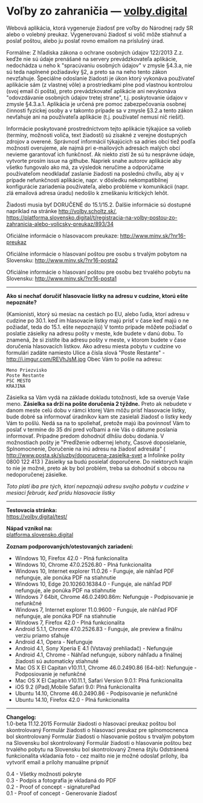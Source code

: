 Voľby zo zahraničia — [volby.digital](https://volby.digital/)
============================

Webová aplikácia, ktorá vygeneruje žiadosť pre voľby do Národnej rady SR
alebo o volebný preukaz. Vygenerovanú žiadosť si volič môže stiahnuť a poslať poštou,
alebo ju poslať rovno emailom na príslušný úrad.


Formálne: Z hľadiska zákona o ochrane osobných údajov 122/2013 Z.z. keďže nie sú údaje prenášané na servery prevádzkovateľa aplikácie, nedochádza u neho k "spracúvaniu osobných údajov" v zmysle §4.3.a, nie sú teda naplnené požiadavky §2, a preto sa na neho tento zákon nevzťahuje. Špeciálne odoslanie žiadosti je úkon ktorý vykonáva používateľ aplikácie sám (z vlastnej vôle) a prostriedkami plne pod vlastnou kontrolou (svoj email či pošta), preto prevádzkovateľ aplikácie ani nevykonáva "odovzdávanie osobných údajov tretej strane", t.j. poskytovanie údajov v zmysle §4.3.a.1. Aplikácia je určená pre pomoc zabezpečovania osobnej činnosti fyzickej osoby a v takomto prípade sa v zmysle §3.2.a tento zákon nevťahuje ani na používateľa aplikácie (t.j. používateľ nemusí nič riešiť).

Informácie poskytované prostredníctvom tejto aplikácie týkajúce sa volieb (termíny, možnosti voliča, text žiadosti) sú zísakné z verejne dostupných zdrojov a overené. Správnosť informácií týkajúcich sa adries obcí tiež podľa možností overujeme, ale najmä pri e-mailových adresách malých obcí nevieme garantovať ich funkčnosť. Ak niekto zistí že sú tu nesprávne údaje, vytvorte prosím issue na githube. Napriek snahe autorov aplikácie aby všetko fungovalo ako má, za výsledok neručíme a odporúčame používateľom neodkladať zaslanie žiadosti na poslednú chvíľu, aby aj v prípade nefunkčnosti aplikácie, napr. v dôsledku nekompatibilnej konfigurácie zariadenia používateľa, alebo probléme v komunikácii (napr. zlá emailová adresa úradu) nedošlo k zmeškaniu kritických lehôt.

Žiadosti musia byť DORUČENÉ do 15.1/15.2. Ďalšie informácie sú dostupné napríklad na stránke http://volby.scholtz.sk/, https://platforma.slovensko.digital/t/registracia-na-volby-postou-zo-zahranicia-alebo-volicsky-preukaz/893/34

Oficiálne informácie o hlasovacom preukaze: http://www.minv.sk/?nr16-preukaz 

Oficiálne informácie o hlasovaní poštou pre osobu s trvalým pobytom na Slovensku: http://www.minv.sk/?nr16-posta2

Oficiálne informácie o hlasovaní poštou pre osobu bez trvalého pobytu na Slovensku: http://www.minv.sk/?nr16-posta1


---
**Ako si nechať doručiť hlasovacie lístky na adresu v cudzine, ktorú ešte nepoznáte?**

(Kamionisti, ktorý sú mesiac na cestách po EU, alebo ľudia, ktorí adresu v cudzine po 30.1. keď im hlasovacie lístky majú prísť v čase keď majú o ne požiadať, teda do 15.1. ešte nepoznajú)
V tomto prípade môžete požiadať o poslatie zásielky na adresu pošty v meste, kde budete v danú dobu. To znamená, že si zistíte iba adresu pošty v meste, v ktorom budete v čase doručenia hlasovacích lístkov. Ako adresu miesta pobytu v cudzine vo formulári zadáte namiesto Ulice a čísla slová "Poste Restante" - http://i.imgur.com/REVhJsM.jpg Obec Vám to pošle na adresu:
```
Meno Priezvisko
Poste Restante
PSC MESTO
KRAJINA
```
Zásielka sa Vám vydá na základe dokladu totožnosti, kde sa overuje Vaše meno.
**Zásielka sa drží na pošte doručenia 2 týždne.** Preto ak nebudete v danom meste celú dobu v rámci ktorej Vám môžu prísť hlasovacie lístky, bude dobré sa informovať úradníkov kam ste zasielali žiadosť o lístky kedy Vám to pošlú. Nedá sa na to spoliehať, pretože majú iba povinnosť Vám to poslať v termíne do 35 dní pred voľbami a nie Vás o dátume poslania informovať. Prípadne predom dohodnúť dlhšiu dobu dodania. V možnostiach pošty je "Predĺženie odbernej lehoty, Časové doposielanie, Splnomocnenie, Doručenie na inú adresu na žiadosť adresáta" ( http://www.posta.sk/sluzby/doporucena-zasielka-svet a Infolinke pošty 0800 122 413 )
Zásielky sa budú posielať doporučene. Do niektorych krajín to nie je možné, preto ak by bol problém, treba sa dohodnúť s obcou na nedoporučenej zásielke.

*Toto platí iba pre tých, ktorí nepoznajú adresu svojho pobytu v cudzine v mesiaci február, keď prídu hlasovacie lístky*

---
**Testovacia stránka:**  
https://volby.digital/test/

**Nápad vznikol na:**  
[platforma.slovensko.digital](https://platforma.slovensko.digital/)

**Zoznam podporovaných/otestovaných zariadení:**  

* Windows 10, Firefox 42.0 - Plná funkcionalita
* Windows 10, Chrome 47.0.2526.80 - Plná funkcionalita
* Windows 10, Internet explorer 11.0.26 - Funguje, ale náhľad PDF nefunguje, ale ponúka PDF na stiahnutie
* Windows 10, Edge 20.10260.16384.0 - Funguje, ale náhľad PDF nefunguje, ale ponúka PDF na stiahnutie
* Windows 7 64bit, Chrome 46.0.2490.86m: Nefunguje - Podpisovanie je nefunkčné
* Windows 7, Internet explorer 11.0.9600 - Funguje, ale náhľad PDF nefunguje, ale ponúka PDF na stiahnutie
* Windows 7, Firefox 42.0 - Plná funkcionalita
* Android 5.1.1, Chrome 47.0.2526.83 - Funguje, ale preview a finálnu verziu priamo sťahuje
* Android 4.1, Opera - Nefunguje
* Android 4.1, Sony Xperia E 4.1 (Vstavaý prehliadač) - Nefunguje
* Android 4.1, Chrome - Náhľad nefunguje, súbory náhľadu a finálnej žiadosti sú automaticky stiahnuté
* Mac OS X El Capitan v10.11.1, Chrome 46.0.2490.86 (64-bit): Nefunguje - Podposiovanie je nefunkčné
* Mac OS X El Capitan v10.11.1, Safari Version 9.0.1: Plná funkcionalita
* iOS 9.2 (iPad),Mobile Safari 9.0: Plná funkcionalita
* Ubuntu 14.10, Chrome 46.0.2490.86 - Podpisovanie je nefunkčné
* Ubuntu 14.10, Firefox 42.0 - Plná funkcionalita

---

**Changelog:**  
  1.0-beta 11.12.2015 
	Formulár žiadosti o hlasovací preukaz poštou bol skontrolovaný
	Formulár žiadosti o hlasovací preukaz pre splnomocnenca bol skontrolovaný
	Formulár žiadosti o hlasovanie poštou s trvalým pobytom na Slovensku bol skontrolovaný
	Formulár žiadosti o hlasovanie poštou bez trvalého pobytu na Slovensku bol skontrolovaný
	Zmena štýlu
	Odstránená funkcionalita vkladania foto - cez mailto nie je možné odoslať prílohy, iba vytvoriť email a prílohy manuálne pripnúť
	
  0.4 - Všetky možnosti pokryte  
  0.3 - Podpis a fotografia je vkladaná do PDF  
  0.2 - Proof of concept - signaturePad  
  0.1 - Proof of concept - Generovanie žiadosť
